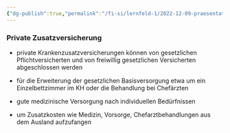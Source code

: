 ```yaml
---
{"dg-publish":true,"permalink":"/fi-si/lernfeld-1/2022-12-09-praesentation-krankenversicherung/private-zusatzversicherung/"}
---
```



### Private Zusatzversicherung

- private Krankenzusatzversicherungen können von gesetzlichen Pflichtversicherten und von freiwillig gesetzlichen Versicherten abgeschlossen werden

- für die Erweiterung der gesetzlichen Basisversorgung etwa um ein Einzelbettzimmer im KH oder die Behandlung bei Chefärzten

- gute medizinische Versorgung nach individuellen Bedürfnissen
- um Zusatzkosten wie Medizin, Vorsorge, Chefarztbehandlungen aus dem Ausland aufzufangen